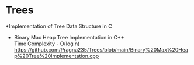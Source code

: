 # Trees
*Implementation of Tree Data Structure in C

* Binary Max Heap Tree Implementation in C++
<br>Time Complexity - O(log n)
<br>https://github.com/Pragna235/Trees/blob/main/Binary%20Max%20Heap%20Tree%20Implementation.cpp
